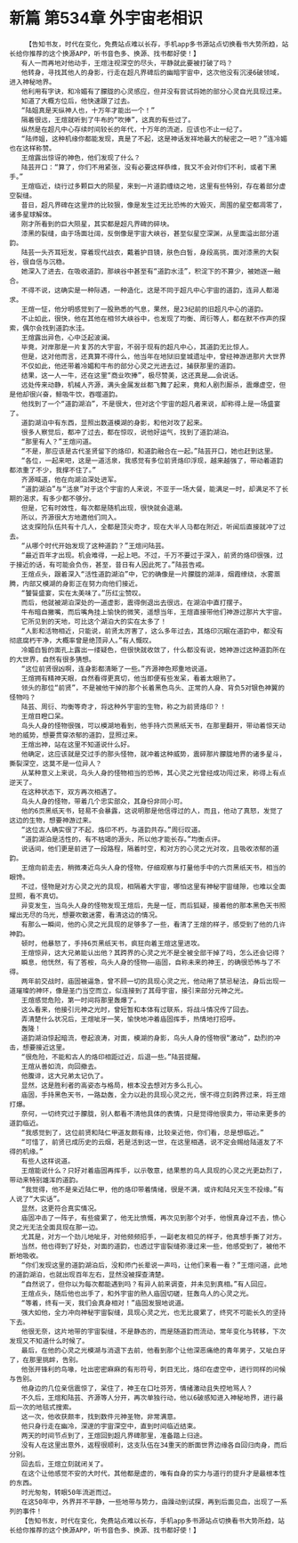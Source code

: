 # 新篇 第534章 外宇宙老相识
        【告知书友，时代在变化，免费站点难以长存，手机app多书源站点切换看书大势所趋，站长给你推荐的这个换源APP，听书音色多、换源、找书都好使！】
       有人一而再地对他动手，王煊注视深空的尽头，平静就此要被打破了吗？
       他转身，寻找其他人的身影，行走在超凡界碑后的幽暗宇宙中，这次他没有沉浸6破领域，进入神秘地界。
       他利用有字诀，和冷媚有了朦胧的心灵感应，但并没有尝试将她的部分心灵自光具现过来。
       知道了大概方位后，他快速跟了过去。
       “陆姐真是天纵神人也，十万年才能出一个！”
       隔着很远，王煊就听到了牛布的“吹捧”，这真的有些过了。
       纵然是在超凡中心存续时间较长的年代，十万年的流逝，应该也不止一纪了。
       “陆师姐，这种机缘你都能发现，真是了不起，这是神话发祥地最大的秘密之一吧？”连冷媚也在这样称赞。
       王煊露出惊讶的神色，他们发现了什么？
       陆芸开口：“算了，你们不用紧张，没有必要这样恭维，我又不会对你们不利，或者下黑手。”
       王煊临近，绕行过多颗巨大的陨星，来到一片道韵缠绕之地，这里有些特别，存在着部分虚空裂缝。
       昔日，超凡界碑在这里炸的比较狠，像是发生过无比恐怖的大毁灭，周围的星空都凋零了，诸多星球解体。
       刚才所看到的巨大陨星，其实都是超凡界碑的碎块。
       漆黑的裂缝，由于场面壮阔，反倒像是宇宙大峡谷，甚至似星空深渊，从里面溢出部分道韵。
       陆芸一头齐耳短发，穿着现代战衣，戴着护目镜，肤色白皙，身段高挑，面对漆黑的大裂谷，很自信与沉稳。
       她深入了进去，在吸收道韵，那峡谷中甚至有“道韵水洼”，积淀下的不算少，被她逐一融合。
       不得不说，这确实是一种际遇，一种造化，这是不同于超凡中心宇宙的道韵，连异人都渴求。
       王煊一怔，他分明感觉到了一股熟悉的气息，果然，是23纪前的旧超凡中心的道韵。
       不止如此，很快，他在其他在相邻大峡谷中，也发现了均衡、周衍等人，都在默不作声的探索，偶尔会找到道韵水洼。
       王煊露出异色，心中泛起波澜。
       毕竟，对岸那是一片复苏的大宇宙，不弱于现有的超凡中心，其道韵无比惊人。
       但是，这对他而言，还真算不得什么，他当年在地狱旧皇城遗址中，曾经神游进那片大世界
       不仅如此，他还带着冷媚和牛布的部分心灵之光进去过，捕获那里的道韵。
       结果，这一人一牛，还在这里“商业吹捧”，极尽赞美，这还真是……会说话。
       远处传来动静，机械人齐源，满头金属发丝都飞舞了起来，竟和人剧烈厮杀，震爆虚空，但是他却很兴奋，鲸吸牛饮，吞噬道韵。
       他找到了一个“道韵湖泊”，不是很大，但对这个宇宙的超凡者来说，却称得上是一场盛宴了。
       道韵湖泊中有东西，显照出数道模湖的身影，和他对攻了起来。
       很多人察觉后，都冲了过去，都在惊叹，说他好运气，找到了道韵湖泊。
       “那里有人？”王煊问道。
       “不是，那应该是古代圣贤留下的烙印，和道韵融合在一起。”陆芸开口，她也赶到这里。
       “各位，一起来吧，这是一道活泉，我感觉有多位前贤烙印浮现，越来越强了，带动着道韵都浓重了不少，我撑不住了。”
       齐源喊道，他在向湖泊深处进军。
       “道韵湖泊”与“活泉”对于这个宇宙的人来说，不亚于一场大餐，能满足一时，却满足不了长期的渴求，有多少都不够分。
       但是，它有时效性，每次都是随机出现，很快就会退潮。
       所以，齐源很大方地邀他们同入。
       这支探险队伍共有十几人，全都是顶尖奇才，现在大半人马都在附近，听闻后直接就冲了过去。
       “从哪个时代开始发现了这种道韵？”王煊问陆芸。
       “最近百年才出现。机会难得，一起上吧。不过，千万不要过于深入，前贤的烙印很强，过于接近的话，有可能会负伤，甚至，昔日有人因此死了。”陆芸告戒。
       王煊点头，跟着深入“活性道韵湖泊”中，它的确像是一片朦胧的湖泽，烟霞缭绕，水雾蒸腾，内部又模湖的身影正在努力向他们接近。
       “饕餮盛宴，实在太美味了。”历红尘赞叹。
       而后，他就被湖泊深处的一道虚影，震得倒退出去很远，在湖泊中直打摆子。
       牛布暗自撇嘴，而后嘴角挂上愉快的微笑，遥想当年，王煊直接带他们神游过那片大宇宙。
       它所见到的天地，可比这个湖泊大的实在太多了！
       “人影和活物相近，只能说，前贤太厉害了，这么多年过去，其烙印沉眠在道韵中，都没有彻底腐朽干净，大概率曾是绝顶异人。”有人慨叹。
       冷媚白皙的面孔上露出一缕疑色，但很快就收敛了，什么都没有说，她神游过这种道韵所在的大世界，自然有很多猜想。
       “这位前贤很凶啊，连身影都清晰了一些。”齐源神色郑重地说道。
       王煊拥有精神天眼，自然看得更真切，他当即便有些发呆，看着太眼熟了。
       领头的那位“前贤”，不是被他干掉的那个长着黑色鸟头、正常的人身、背负5对银色神翼的怪物吗？
       陆芸、周衍、均衡等奇才，将这种外宇宙的生物，称之为前贤烙印？！
       王煊目瞪口呆。
       鸟头人身的怪物很强，可以模湖地看到，他手持六页黑纸天书，在那里翻开，带动着惊天动地的威势，想要贯穿浓郁的道韵，显照过来。
       王煊出神，站在这里不知道说什么好。
       他确定，这应该就是交过手的那头怪物，就冲着这种威势，震碎那片朦胧地界的诸多星斗，撕裂深空，这莫不是一位异人？
       从某种意义上来说，鸟头人身的怪物相当的恐怖，其心灵之光曾经成功闯过来，称得上有点逆天了。
       在这种状态下，双方再次相遇了。
       鸟头人身的怪物，带着几个忠实部众，其身份非同小可。
       他的6页黑纸天书，轻易不会暴露，这说明那是他信得过的人，而且，他动了真怒，发觉了这边的生物，想要神游过来。
       “这位古人确实很了不起，烙印不朽，与道韵共存。”周衍叹道。
       “道韵湖泊是活性的，有不枯竭的源头，所以他才能长存。”均衡点评。
       说话间，他们更是前进了一段路程，隔着时空，和对方的心灵之光对攻，且吸收浓郁的道韵。
       王煊向前走去，稍微凑近鸟头人身的怪物，仔细观察与打量他手中的六页黑纸天书，相当的眼馋。
       不过，怪物是对方心灵之光的具现，相隔着大宇宙，哪怕这里有神秘宇宙缝隙，也难以全面显照，看不真切。
       异变发生，当鸟头人身的怪物发现王煊后，先是一怔，而后狐疑，接着他的那本黑色天书照耀出无尽的乌光，想要吹散迷雾，看清这边的情况。
       有那么一瞬间，他的心灵之光具现的足够多了一些，看清了王煊的样子，感受到了他的几许神韵。
       顿时，他暴怒了，手持6页黑纸天书，疯狂向着王煊这里进攻。
       王煊惊异，这大兄弟能认出他？其跨界的心灵之光不是全被全部干掉了吗，怎么还会记得？
       瞬息，他恍然，有了答桉，鸟头人身的怪物——庙固，自称未来的神王，的确很恐怖与了不得。
       两年前交战时，庙固被逼急，曾不顾一切的具现心灵之光，他动用了禁忌秘法，身后出现一道璀璨的神环，像是圣门当空而立，似连接到了其母宇宙，接引来部分元神之光。
       王煊感觉危险，第一时间将那里轰爆了。
       这么看来，他接引元神之光时，曾短暂和本体有过联系，将战斗情况传了回去。
       弄清楚什么状况后，王煊呲牙一笑，愉快地冲着庙固挥手，热情地打招呼。
       轰隆！
       道韵湖泊惊起暗流，卷起浪涛，对面，模湖的身影，鸟头人身的怪物很“激动”，勐烈的冲击，想要接近这里。
       “很危险，不能和古人的烙印相距过近，后退一些。”陆芸提醒。
       王煊从善如流，向回撤去。
       他腹诽，这大兄弟太记仇了。
       显然，这是胜利者的高姿态与格局，根本没去想对方多么扎心。
       庙固，手持黑色天书，一路勐轰，全力以赴的具现心灵之光，恨不得立刻跨界过来，将王煊打爆。
       奈何，一切终究过于朦胧，别人都看不清他具体的表情，只是觉得他很卖力，带动来更多的道韵临近。
       “我感觉到了，这位前贤和陆仁甲道友颇有缘，比较亲近他，你们看，总是想临近。”
       “可惜了，前贤已成历史的云烟，若是活到这一世，在这里相遇，说不定会赐给陆道友了不得的机缘。”
       有些人这样说道。
       王煊能说什么？只好对着庙固再挥手，以示敬意，结果惹的鸟人具现的心灵之光更勐烈了，带动来特别雄浑的道韵。
       “我觉得，他不是亲近陆仁甲，他的烙印带着情绪，很是不满，或许和陆兄天生不投缘。”有人说了“大实话”。
       显然，这更符合真实情况。
       庙固冲击了一阵子，有些疲累了，他无比愤慨，再次见到那个对手，他恨真身过不去，愤心灵之光无法全面具现在那一边。
       尤其是，对方一个劲儿地呲牙，对他频频招手，一副老友相见的样子，他真想手撕了对方。
       当然，他也得到了好处，对面的道韵，也透过宇宙裂缝弥漫过来一些，他感受到了，被他不断地吸收。
       “你们发现这里的道韵湖泊后，没和师门长辈说一声吗，让他们来看一看？”王煊问道，此地的道韵湖泊，也就出现百年左右，显然没被探查清楚。
       “自然说了，但你以为每次都能遇到吗？有异人前来调查，并未见到真相。”有人回应。
       王煊点头，随后他也出手了，和外宇宙的熟人庙固切磋，狂轰鸟人的心灵之光。
       “等着，终有一天，我们会真身相对！”庙固发狠地说道。
       强大如他，全力冲向神秘宇宙裂缝，具现心灵之光，也无比疲累了，终究不可能长久的坚持下去。
       他很无奈，这片地带的宇宙裂缝，不是静态的，而是随道韵而流动，常年变化与转移，下次发现又不知道什么时候了。
       最后，在他的心灵之光模湖与消退下去前，他看到那个让他深恶痛绝的青年男子，又呲白牙了，在那里挑衅，告别。
       他张开锋利的鸟喙，吐出密密麻麻的有形符号，刺目无比，烙印在虚空中，进行同样的问候与告别。
       他身边的几位亲信震惊了，呆住了，神王在口吐芬芳，情绪激动且失控地骂人？
       不久后，王煊和陆芸、齐源等人分开，再次单独行动，他以6破感知进入神秘地界，进行最后一次的地毯式搜索。
       这一次，他收获颇丰，找到数件元神圣物，非常满意。
       他只身行走在幽冷，深邃的宇宙深空中，直到时间临近结束。
       两天的时间节点到了，王煊回到超凡界碑那里，准备踏上归途。
       没有人在这里出意外，返程很顺利，这支队伍在34重天的断面世界边缘各自回归肉身，而后分别。
       回去后，王煊立刻就闭关了。
       在这个让他感觉不安的大时代，其他都是虚的，唯有自身的实力与道行的提升才是最根本性的东西。
       时光匆匆，转眼50年流逝而过。
       在这50年中，外界并不平静，一些地带与势力，由躁动到试探，再到后面见血，出现了一系列的事件！
       【告知书友，时代在变化，免费站点难以长存，手机app多书源站点切换看书大势所趋，站长给你推荐的这个换源APP，听书音色多、换源、找书都好使！】
